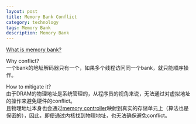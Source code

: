 ```yaml
---
layout: post
title: Memory Bank Conflict
category: technology
tags: Memory Bank
description: Memory Bank
---
```


[What is memory bank?](https://blog.csdn.net/m0_37561165/article/details/81704977)  

Why conflict?  
一个bank的地址解码器只有一个，如果多个线程访问同一个bank，就只能顺序操作。  

How to mitigate it?  
由于DRAM的物理地址是系统管理的，从程序员的视角来说，无法通过对虚拟地址的操作来避免硬件的conflict。  
且物理地址本身也会通过[memory controller](https://blog.csdn.net/thisway_diy/article/details/79389530)映射到真实的存储单元上（算法也是保密的），因此，即便通过内核找到物理地址，也无法确保避免conflict。
